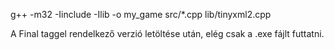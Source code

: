 g++ -m32 -Iinclude -Ilib -o my_game src/*.cpp lib/tinyxml2.cpp

A Final taggel rendelkező verzió letöltése után, elég csak a .exe fájlt futtatni.
